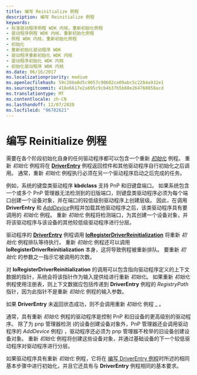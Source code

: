 ```yaml
---
title: 编写 Reinitialize 例程
description: 编写 Reinitialize 例程
keywords:
- 标准驱动程序例程 WDK 内核，重新初始化例程
- 驱动程序例程 WDK 内核，重新初始化例程
- 例程 WDK 内核，重新初始化例程
- 初始化
- 重新初始化驱动程序 WDK
- 驱动程序重新初始化 WDK 内核
- 驱动程序初始化 WDK 内核
- 初始化驱动程序 WDK 内核
ms.date: 06/16/2017
ms.localizationpriority: medium
ms.openlocfilehash: 59c286e0d5c9057c90602ce09abc5c2204a932e1
ms.sourcegitcommit: 418e6617e2a695c9cb4b37b5b60e264760858acd
ms.translationtype: MT
ms.contentlocale: zh-CN
ms.lasthandoff: 12/07/2020
ms.locfileid: "96782621"
---
```

# <a name="writing-a-reinitialize-routine"></a>编写 Reinitialize 例程





需要在各个阶段初始化自身的任何驱动程序都可以包含一个重新 [*初始化*](/windows-hardware/drivers/ddi/ntddk/nc-ntddk-driver_reinitialize) 例程。 重新 *初始化* 例程将在 [**DriverEntry**](/windows-hardware/drivers/ddi/wdm/nc-wdm-driver_initialize) 例程返回控件和其他驱动程序自行初始化之后调用。 通常，重新 *初始化* 例程执行必须在另一个驱动程序启动之后完成的任务。

例如，系统的键盘类驱动程序 **kbdclass** 支持 PnP 和旧键盘端口。 如果系统包含一个或多个 PnP 管理器无法检测到的旧版端口，则键盘类驱动程序必须为每个端口创建一个设备对象，并在端口的较低级别驱动程序上创建层级。 因此，在调用 **DriverEntry** 和 [*AddDevice*](/windows-hardware/drivers/ddi/wdm/nc-wdm-driver_add_device)例程并加载其他驱动程序之后，该类驱动程序具有要调用的 *初始化* 例程。 重新 *初始化* 例程将检测端口，为其创建一个设备对象，并将该驱动程序与该设备的其他较低级驱动程序进行分层。

驱动程序的 [**DriverEntry**](/windows-hardware/drivers/ddi/wdm/nc-wdm-driver_initialize) 例程调用 [**IoRegisterDriverReinitialization**](/windows-hardware/drivers/ddi/ntddk/nf-ntddk-ioregisterdriverreinitialization) 将重新 *初始化* 例程排队等待执行。 重新 *初始化* 例程还可以调用 **IoRegisterDriverReinitialization** 本身，这将导致例程被重新排队。 要重新 *初始化* 的参数之一指示它被调用的次数。

对 **IoRegisterDriverReinitialization** 的调用可以包含指向驱动程序定义的上下文数据的指针，系统会将该指针作为输入提供给进行重新 *初始化*。 如果重新 *初始化* 例程使用注册表，则上下文数据应包括传递到 **DriverEntry** 例程的 *RegistryPath* 指针，因为此指针不是重新 *初始化* 例程的输入参数。

如果 **DriverEntry** 未返回状态成功，则不会调用重新 *初始化* 例程 \_ 。

通常，具有重新 *初始化* 例程的驱动程序是控制 PnP 和旧设备的更高级别的驱动程序。 除了为 pnp 管理器检测 (的设备创建设备对象外，PnP 管理器还会调用驱动程序的 *AddDevice* 例程) ，驱动程序还必须为 pnp 管理器不枚举的旧设备创建设备对象。 重新 *初始化* 例程将创建这些设备对象，并通过基础设备的下一个较低驱动程序对驱动程序进行分层。

如果驱动程序具有重新 *初始化* 例程，它将在 [编写 DriverEntry 例程](writing-a-driverentry-routine.md)时所述的相同基本步骤中进行初始化，并且它还具有与 **DriverEntry** 例程相同的基本要求。

 

